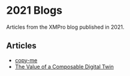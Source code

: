# 2021 Blogs

Articles from the XMPro blog published in 2021.

## Articles

- [copy-me](copy-me.md)
- [The Value of a Composable Digital Twin](the-value-of-a-composable-digital-twin.md)
